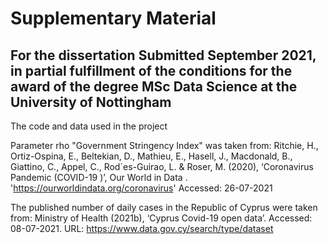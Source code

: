 # Supplementary Material
## For the dissertation Submitted September 2021, in partial fulfillment of the conditions for the award of the degree MSc Data Science at the University of Nottingham
The code and data used in the project 

Parameter rho "Government Stringency Index" was taken from:
Ritchie, H., Ortiz-Ospina, E., Beltekian, D., Mathieu, E., Hasell, J., Macdonald, B.,
Giattino, C., Appel, C., Rod´es-Guirao, L. & Roser, M. (2020), ‘Coronavirus Pandemic
(COVID-19 )’, Our World in Data . 'https://ourworldindata.org/coronavirus' Accessed: 26-07-2021

The published number of daily cases in the Republic of Cyprus were taken from:
Ministry of Health (2021b), ‘Cyprus Covid-19 open data’. Accessed: 08-07-2021.
URL: https://www.data.gov.cy/search/type/dataset
